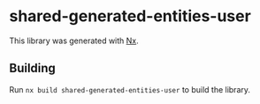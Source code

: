 # shared-generated-entities-user

This library was generated with [Nx](https://nx.dev).

## Building

Run `nx build shared-generated-entities-user` to build the library.
